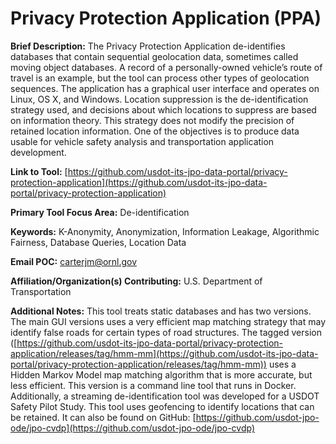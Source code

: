 # Privacy Protection Application (PPA)          

**Brief Description:** The Privacy Protection Application de-identifies databases that contain sequential geolocation data, sometimes called moving object databases. A record of a personally-owned vehicle’s route of travel is an example, but the tool can process other types of geolocation sequences. The application has a graphical user interface and operates on Linux, OS X, and Windows. Location suppression is the de-identification strategy used, and decisions about which locations to suppress are based on information theory. This strategy does not modify the precision of retained location information. One of the objectives is to produce data usable for vehicle safety analysis and transportation application development. 

**Link to Tool:** [https://github.com/usdot-its-jpo-data-portal/privacy-protection-application](https://github.com/usdot-its-jpo-data-portal/privacy-protection-application) 

**Primary Tool Focus Area:** De-identification

**Keywords:** K-Anonymity, Anonymization, Information Leakage, Algorithmic Fairness, Database Queries, Location Data

**Email POC:** carterjm@ornl.gov 

**Affiliation/Organization(s) Contributing:** U.S. Department of Transportation

**Additional Notes:** This tool treats static databases and has two versions.  The main GUI versions uses a very efficient map matching strategy that may identify false roads for certain types of road structures.  The tagged version ([https://github.com/usdot-its-jpo-data-portal/privacy-protection-application/releases/tag/hmm-mm](https://github.com/usdot-its-jpo-data-portal/privacy-protection-application/releases/tag/hmm-mm)) uses a Hidden Markov Model map matching algorithm that is more accurate, but less efficient. This version is a command line tool that runs in Docker. Additionally, a streaming de-identification tool was developed for a USDOT Safety Pilot Study. This tool uses geofencing to identify locations that can be retained. It can also be found on GitHub: [https://github.com/usdot-jpo-ode/jpo-cvdp](https://github.com/usdot-jpo-ode/jpo-cvdp)
